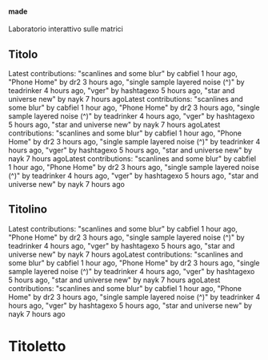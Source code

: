 #### made
Laboratorio interattivo sulle matrici

## Titolo
Latest contributions: "scanlines and some blur" by cabfiel 1 hour ago, "Phone Home" by dr2 3 hours ago, "single sample layered noise (^)" by teadrinker 4 hours ago, "vger" by hashtagexo 5 hours ago, "star and universe new" by nayk 7 hours agoLatest contributions: "scanlines and some blur" by cabfiel 1 hour ago, "Phone Home" by dr2 3 hours ago, "single sample layered noise (^)" by teadrinker 4 hours ago, "vger" by hashtagexo 5 hours ago, "star and universe new" by nayk 7 hours agoLatest contributions: "scanlines and some blur" by cabfiel 1 hour ago, "Phone Home" by dr2 3 hours ago, "single sample layered noise (^)" by teadrinker 4 hours ago, "vger" by hashtagexo 5 hours ago, "star and universe new" by nayk 7 hours agoLatest contributions: "scanlines and some blur" by cabfiel 1 hour ago, "Phone Home" by dr2 3 hours ago, "single sample layered noise (^)" by teadrinker 4 hours ago, "vger" by hashtagexo 5 hours ago, "star and universe new" by nayk 7 hours ago



## Titolino
Latest contributions: "scanlines and some blur" by cabfiel 1 hour ago, "Phone Home" by dr2 3 hours ago, "single sample layered noise (^)" by teadrinker 4 hours ago, "vger" by hashtagexo 5 hours ago, "star and universe new" by nayk 7 hours agoLatest contributions: "scanlines and some blur" by cabfiel 1 hour ago, "Phone Home" by dr2 3 hours ago, "single sample layered noise (^)" by teadrinker 4 hours ago, "vger" by hashtagexo 5 hours ago, "star and universe new" by nayk 7 hours agoLatest contributions: "scanlines and some blur" by cabfiel 1 hour ago, "Phone Home" by dr2 3 hours ago, "single sample layered noise (^)" by teadrinker 4 hours ago, "vger" by hashtagexo 5 hours ago, "star and universe new" by nayk 7 hours ago

# Titoletto



